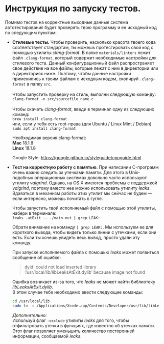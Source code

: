 # Инструкция по запуску тестов.

Помимо тестов на корректные выходные данные система автотестирования будет проверять твою программу и ее исходный код по следующим пунктам:

* **Стилевые тесты.** Чтобы проверить, насколько красота твоего кода соответствует стандартам, ты можешь протестировать свой код с помощью утилиты _clang-format_. В папке ```materials/linters``` лежит файл ```.clang-format```, который содержит необходимые настройки для стилевого теста. Данный конфигурационный файл распространяет свое действие на все файлы, которые лежат с ним в директории или в директориях ниже. Поэтому, чтобы данные настройки применились к твоим
  файлам с исходным кодом, скопируй ```.clang-format``` в папку ```src```. \
  \
  Чтобы запустить проверку на стиль, выполни следующую команду: \
  ```clang-format -n src/sourcefile_name.c``` \
  \
  Чтобы скачать _clang-format_, введи в терминал одну из следующих команд: \
  ```brew install clang-format``` \
  или, если у тебя есть root-права (для Ubuntu / Linux Mint / Debian) \
  ```sudo apt install clang-format```

  Необходимая версия clang-format: \
  **Mac** 18.1.8 \
  **Linux** 18.1.8

  Google Style: https://google.github.io/styleguide/cppguide.html


* **Тест на корректную работу с памятью.** При написании C-программ очень важно следить за утечками памяти. Для этого в Unix-подобных операционных системах довольно часто используют утилиту _valgrind_. Однако, на OS X имеются проблемы с поддержкой _valgrind_, поэтому вместо нее можно использовать утилиту _leaks_. Вдаваться в механизм работы этих утилит мы сейчас не будем — если интересно, можешь почитать в гугле.

  Чтобы запустить твой исполняемый файл с помощью этой утилиты, набери в терминале: \
  ```leaks -atExit -- ./main.out | grep LEAK:```

  Обрати внимание на команду ```| grep LEAK:```. Мы используем ее для короткого вывода, чтобы видеть только линии с утечками, если они есть. Если ты хочешь увидеть весь вывод, просто удали эту команду.

  При запуске исполняемого файла с помощью _leaks_ может появиться сообщение об ошибке:
  > dyld: could not load inserted library ‘/usr/local/lib/libLeaksAtExit.dylib’ because image not found

  Ошибка возникает из-за того, что _leaks_ не может найти библиотеку _libLeaksAtExit.dylib_. \
  В этом случае тебе необходимо ввести следующие команды:
  ```sh
  cd /usr/local/lib  
  sudo ln -s /Applications/Xcode.app/Contents/Developer/usr/lib/libLeaksAtExit.dylib
  ```

  _Дополнительно:_ \
  Используй флаг ```-exclude``` утилиты _leaks_ для того, чтобы отфильтровать утечки в функциях, где известно об утечках памяти. Этот флаг позволяет уменьшить количество посторонней информации, сообщаемой _leaks_.
  
